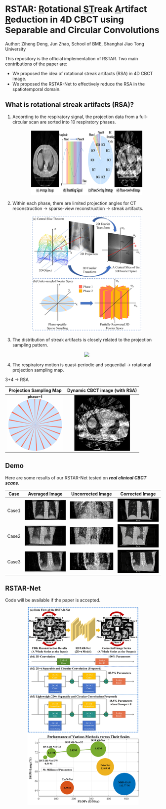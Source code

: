 # RSTAR: <u>R</u>otational <u>ST</u>reak <u>A</u>rtifact <u>R</u>eduction in 4D CBCT using Separable and Circular Convolutions

Author: Ziheng Deng, Jun Zhao, School of BME, Shanghai Jiao Tong University

This repository is the official implementation of RSTAR. Two main contributions of the paper are:

* We proposed the idea of rotational streak artifacts (RSA) in 4D CBCT image.
* We proposed the RSTAR-Net to effectively reduce the RSA in the spatiotemporal domain.



## What is rotational streak artifacts (RSA)?

1. According to the respiratory signal, the projection data from a full-circular scan are sorted into 10 respiratory phases.

   <div align=center><img width="360" src="gif/fig1.jpg"></div>

2. Within each phase, there are limited projection angles for CT reconstruction -> sparse-view reconstruction -> streak artifacts.

   <div align=center><img width="360" src="gif/fig2.jpg"></div>

3. The distribution of streak artifacts is closely related to the projection sampling pattern.

   <div align=center><img width="360" src="gif/fig3.jpg"></div>

4. The respiratory motion is quasi-periodic and sequential -> rotational projection sampling map.

3+4 -> RSA

<div align=center>

|          Projection Sampling Map          |             Dynamic CBCT image (with RSA)              |
| :---------------------------------------: | :----------------------------------------------------: |
| <img width="180" src="gif/4dbinmap2.gif"> | <img width="180" src="gif/rotatingstreakartifact.gif"> |

</div>

## Demo

Here are some results of our RSTAR-Net tested on __*real clinical CBCT scans*__. 

<div align=center>

| Case  |             Averaged Image             |               Uncorrected Image                |               Corrected Image                |
| :---: | :------------------------------------: | :--------------------------------------------: | :------------------------------------------: |
| Case1 | <img width="180" src="gif/prior.png">  | <img width="180" src="gif/T-uncorrected1.gif"> | <img width="180" src="gif/T-corrected1.gif"> |
| Case2 | <img width="180" src="gif/prior22.png"> | <img width="180" src="gif/T-uncorrected2.gif"> | <img width="180" src="gif/T-corrected2.gif"> |
| Case3 | <img width="180" src="gif/prior3.png"> | <img width="180" src="gif/T-uncorrected3.gif"> | <img width="180" src="gif/T-corrected3.gif"> |

</div>

## RSTAR-Net

Code will be available if the paper is accepted.

<div align=center><img width="360" src="gif/fig5new.jpg"></div>

<div align=center><img width="360" src="gif/fig7.jpg"></div>



